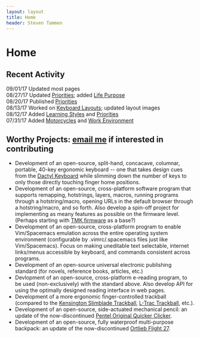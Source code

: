 ```yaml
---
layout: layout
title: Home
header: Steven Tammen
---
```


<h1 class="center"> Home </h1>

## Recent Activity

09/01/17   Updated most pages <br/>
08/27/17   Updated [Priorities](https://steventammen.com/priorities); added [Life Purpose](https://steventammen.com/life-purpose/) <br/>
08/20/17   Published [Priorities](https://steventammen.com/priorities)<br/>
08/13/17   Worked on [Keyboard Layouts](https://steventammen.com/keyboard-layouts/); updated layout images <br/>
08/12/17   Added [Learning Styles](https://steventammen.com/learning-styles/) and [Priorities](https://steventammen.com/priorities) <br/>
07/31/17   Added [Motorcycles](https://steventammen.com/motorcycles) and [Work Environment](https://steventammen.com/work-environment) <br/>

## Worthy Projects: [email me](mailto:steven@steventammen.com) if interested in contributing

- Development of an open-source, split-hand, concacave, columnar, portable, 40-key ergonomic keyboard -- one that takes design cues from the [Dactyl Keyboard](https://github.com/adereth/dactyl-keyboard) while slimming down the number of keys to only those directly touching finger home positions.
- Development of an open-source, cross-platform software program that supports remapping, hotstrings, layers, macros, running programs through a hotstring/macro, opening URLs in the default browser through a hotstring/macro, and so forth. Also develop a spin-off project for implementing as meany features as possible on the firmware level. (Perhaps starting with [TMK firmware](https://github.com/tmk/tmk_keyboard) as a base?)
- Development of an open-source, cross-platform program to enable Vim/Spacemacs emulation across the entire operating system environment (configurable by .vimrc/.spacemacs files just like Vim/Spacemacs). Focus on making uneditable text selectable, internet links/menus accessible by keyboard, and commands consistent across programs.
- Development of an open-source universal electronic publishing standard (for novels, reference books, articles, etc.)
- Devlopment of an open-source, cross-platform e-reading program, to be used (non-exclusively) with the standard above. Also develop API for using the optimally designed reading interface in web pages.
- Development of a more ergonomic finger-controlled trackball (compared to the [Kensington Slimblade Trackball](https://www.amazon.com/Kensington-SlimBlade-Trackball-Mouse-K72327US/dp/B001MTE32Y/), [L-Trac Trackball](https://www.amazon.com/CST2545W-L-TRAC-Wired-Performance-Trackball/dp/B00ECHGE3O/), etc.).
- Development of an open-source, side-actuated mechanical pencil: an update of the now-discontinued [Pentel Original Quicker Clicker](http://www.pentel.com/store/quicker-clicker-mechanical-pencil-original-config).
- Development of an open-source, fully waterproof multi-purpose backpack: an update of the now-discontinued [Ortlieb Flight 27](http://www.wiggle.fr/sac-a-dos-ortlieb-flight-27-litres-avec-tizip/).
